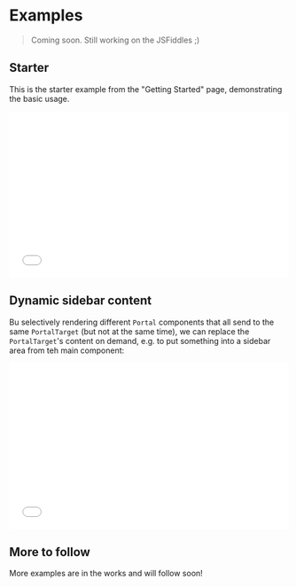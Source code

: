 # Examples

> Coming soon. Still working on the JSFiddles ;)

## Starter

This is the starter example from the "Getting Started" page, demonstrating the basic usage.

<iframe height='300' scrolling='no' title='PortalVue - Simple Example' src='//codepen.io/LinusBorg/embed/preview/QvVqpY/?height=265&theme-id=light&default-tab=html,result&embed-version=2' frameborder='no' allowtransparency='true' allowfullscreen='true' style='width: 100%;'>See the Pen <a href='https://codepen.io/LinusBorg/pen/QvVqpY/'>PortalVue - Simple Example</a> by Thorsten Lünborg (<a href='http://codepen.io/LinusBorg'>@LinusBorg</a>) on <a href='http://codepen.io'>CodePen</a>.
</iframe>

## Dynamic sidebar content

Bu selectively rendering different `Portal` components that all send to the same `PortalTarget` (but not at the same time), we can replace the `PortalTarget`'s content on demand, e.g. to put something into a sidebar area from teh main component:

<iframe height='300' scrolling='no' title='PortalVue - Switching a side menu' src='//codepen.io/LinusBorg/embed/preview/xdQZqa/?height=265&theme-id=light&default-tab=result&embed-version=2' frameborder='no' allowtransparency='true' allowfullscreen='true' style='width: 100%;'>See the Pen <a href='http://codepen.io/LinusBorg/pen/xdQZqa/'>PortalVue - Switching a side menu</a> by Thorsten Lünborg (<a href='http://codepen.io/LinusBorg'>@LinusBorg</a>) on <a href='http://codepen.io'>CodePen</a>.
</iframe>


## More to follow

More examples are in the works and will follow soon!
